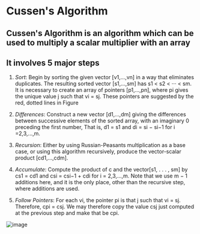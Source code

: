 # Cussen's Algorithm 
## Cussen's Algorithm is an algorithm which can be used to multiply a scalar multiplier with an array
## It involves 5 major steps
 1. <i>Sort</i>: Begin by sorting the given vector [v1,...,vn] in a way that eliminates duplicates. The resulting sorted vector [s1,...,sm] has s1 < s2 < ··· < sm. It is necessary to create an array of pointers [p1,...,pn], where pi gives the unique value j such that vi = sj. These pointers are suggested by the red, dotted lines in Figure
 2. <i>Differences</i>: Construct a new vector [d1,...,dm] giving the differences between successive elements of the sorted array, with an imaginary 0 preceding the first number, That is, d1 = s1 and di = si − si−1 for i =2,3,...,m.
    
 3. <i>Recursion</i>: Either by using Russian-Peasants multiplication as a base case, or using this algorithm recursively, produce the vector-scalar product [cd1,...,cdm].
 4. <i>Accumulate</i>: Compute the product of c and the vector[s1, . . . , sm] by cs1 = cd1 and csi = csi−1 + cdi for i = 2,3,...,m. Note that we use m − 1 additions here, and it is the only place, other than the recursive step, where additions are used.
 5. <i>Follow Pointers</i>: For each vi, the pointer pi is that j such that vi = sj. Therefore, cpi = csj. We may therefore copy the value csj just computed at the previous step and make that be cpi.

![image](https://github.com/user-attachments/assets/c75a5812-cd48-4997-8ae5-1abe1dc84dbb)
